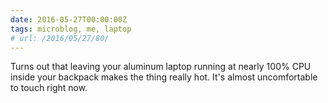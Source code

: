 ```yaml
---
date: 2016-05-27T00:00:00Z
tags: microblog, me, laptop
# url: /2016/05/27/80/
---
```


Turns out that leaving your aluminum laptop running at nearly 100% CPU inside your backpack makes the thing really hot. It's almost uncomfortable to touch right now.